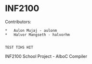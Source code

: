 INF2100
=======
Contributors:

	*	Aulon Mujaj - aulonm
	*	Halvor Mangseth - halvorhm
	
	
	TEST TIHS HIT



INF2100 School Project - AlboC Compiler
